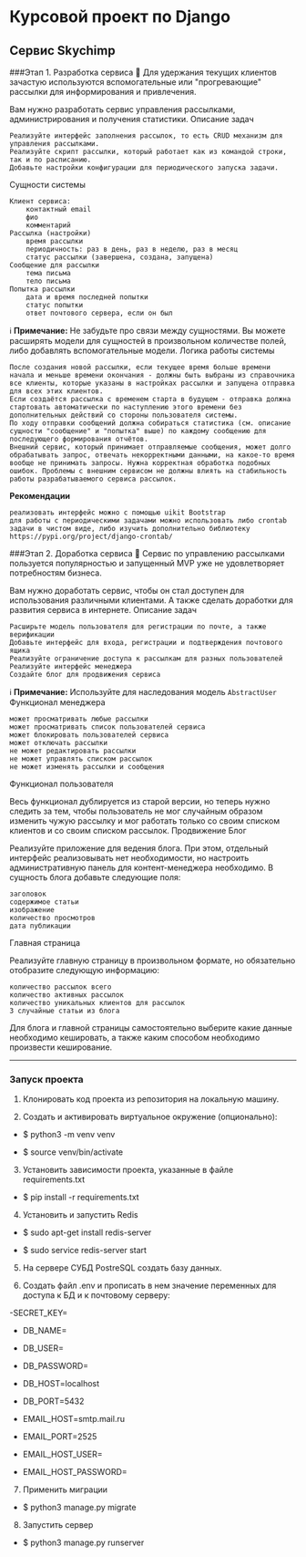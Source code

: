 # Курсовой проект по Django
## Сервис Skychimp
###Этап 1. Разработка сервиса
📍 Для удержания текущих клиентов зачастую используются вспомогательные или "прогревающие" рассылки для информирования и привлечения.

Вам нужно разработать сервис управления рассылками, администрирования и получения статистики.
Описание задач

    Реализуйте интерфейс заполнения рассылок, то есть CRUD механизм для управления рассылками.
    Реализуйте скрипт рассылки, который работает как из командой строки, так и по расписанию.
    Добавьте настройки конфигурации для периодического запуска задачи.

Сущности системы

    Клиент сервиса:
        контактный email
        фио
        комментарий
    Рассылка (настройки)
        время рассылки
        периодичность: раз в день, раз в неделю, раз в месяц
        статус рассылки (завершена, создана, запущена)
    Сообщение для рассылки
        тема письма
        тело письма
    Попытка рассылки
        дата и время последней попытки
        статус попытки
        ответ почтового сервера, если он был

ℹ️ **Примечание:** Не забудьте про связи между сущностями. Вы можете расширять модели для сущностей в произвольном количестве полей, либо добавлять вспомогательные модели.
Логика работы системы

    После создания новой рассылки, если текущее время больше времени начала и меньше времени окончания - должны быть выбраны из справочника все клиенты, которые указаны в настройках рассылки и запущена отправка для всех этих клиентов.
    Если создаётся рассылка с временем старта в будущем - отправка должна стартовать автоматически по наступлению этого времени без дополнительных действий со стороны пользователя системы.
    По ходу отправки сообщений должна собираться статистика (см. описание сущности "сообщение" и "попытка" выше) по каждому сообщению для последующего формирования отчётов.
    Внешний сервис, который принимает отправляемые сообщения, может долго обрабатывать запрос, отвечать некорректными данными, на какое-то время вообще не принимать запросы. Нужна корректная обработка подобных ошибок. Проблемы с внешним сервисом не должны влиять на стабильность работы разрабатываемого сервиса рассылок.

**Рекомендации**

    реализовать интерфейс можно с помощью uikit Bootstrap
    для работы с периодическими задачами можно использовать либо crontab задачи в чистом виде, либо изучить дополнительно библиотеку https://pypi.org/project/django-crontab/

###Этап 2. Доработка сервиса
📍 Сервис по управлению рассылками пользуется популярностью и запущенный MVP уже не удовлетворяет потребностям бизнеса.

Вам нужно доработать сервис, чтобы он стал доступен для использования различными клиентами. А также сделать доработки для развития сервиса в интернете.
Описание задач

    Расширьте модель пользователя для регистрации по почте, а также верификации
    Добавьте интерфейс для входа, регистрации и подтверждения почтового ящика
    Реализуйте ограничение доступа к рассылкам для разных пользователей
    Реализуйте интерфейс менеджера
    Создайте блог для продвижения сервиса

ℹ️ **Примечание:** Используйте для наследования модель `AbstractUser`
Функционал менеджера

    может просматривать любые рассылки
    может просматривать список пользователей сервиса
    может блокировать пользователей сервиса
    может отключать рассылки
    не может редактировать рассылки
    не может управлять списком рассылок
    не может изменять рассылки и сообщения

Функционал пользователя

Весь функционал дублируется из старой версии, но теперь нужно следить за тем, чтобы пользователь не мог случайным образом изменить чужую рассылку и мог работать только со своим списком клиентов и со своим списком рассылок.
Продвижение
Блог

Реализуйте приложение для ведения блога. При этом, отдельный интерфейс реализовывать нет необходимости, но настроить административную панель для контент-менеджера необходимо. В сущность блога добавьте следующие поля:

    заголовок
    содержимое статьи
    изображение
    количество просмотров
    дата публикации

Главная страница

Реализуйте главную страницу в произвольном формате, но обязательно отобразите следующую информацию:

    количество рассылок всего
    количество активных рассылок
    количество уникальных клиентов для рассылок
    3 случайные статьи из блога

Для блога и главной страницы самостоятельно выберите какие данные необходимо кешировать, а также каким способом необходимо произвести кеширование.

_______________________________________________________________________________________________________________________


### Запуск проекта

1. Клонировать код проекта из репозитория на локальную машину.

2. Создать и активировать виртуальное окружение (опционально):

- $ python3 -m venv venv

- $ source venv/bin/activate


3. Установить зависимости проекта, указанные в файле requirements.txt

- $ pip install -r requirements.txt

4. Установить и запустить Redis

- $ sudo apt-get install redis-server

- $ sudo service redis-server start


5. На сервере СУБД PostreSQL создать базу данных.


6. Создать файл .env и прописать в нем значение переменных для доступа к БД и к почтовому серверу:

-SECRET_KEY=

- DB_NAME=
- DB_USER=
- DB_PASSWORD=
- DB_HOST=localhost
- DB_PORT=5432

- EMAIL_HOST=smtp.mail.ru
- EMAIL_PORT=2525
- EMAIL_HOST_USER=
- EMAIL_HOST_PASSWORD=


7. Применить миграции

- $ python3 manage.py migrate


8. Запустить сервер

- $ python3 manage.py runserver


